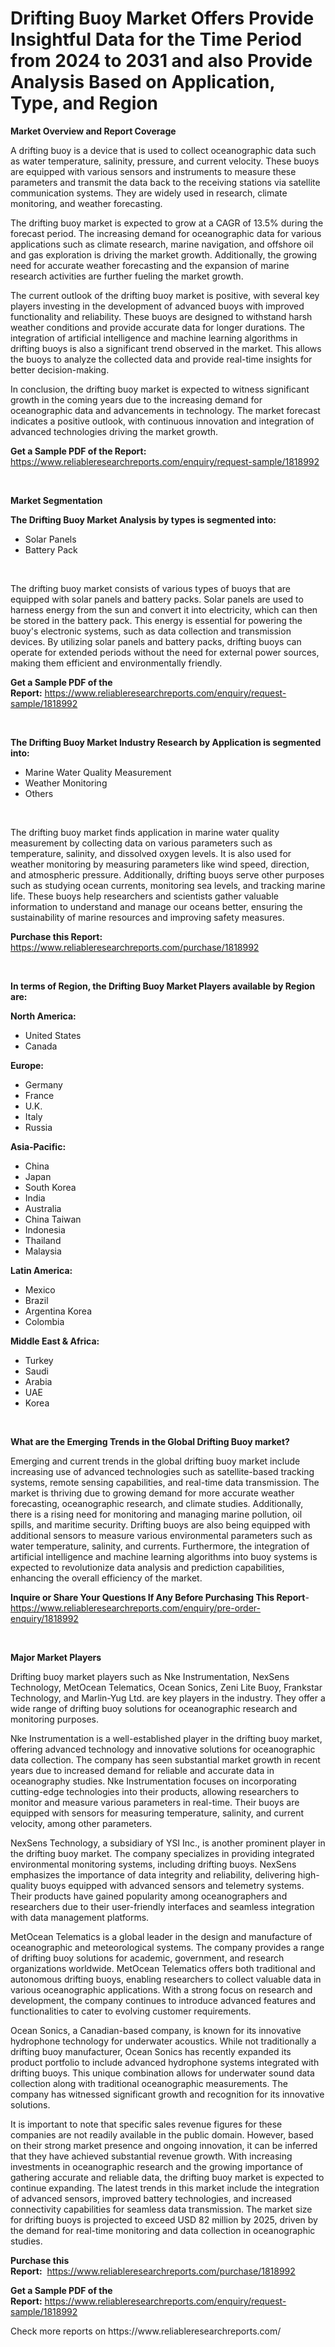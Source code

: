 <p><h1>Drifting Buoy Market Offers Provide Insightful Data for the Time Period from 2024 to 2031 and also Provide Analysis Based on Application, Type, and Region</h1></p><p><strong>Market Overview and Report Coverage</strong></p>
<p><p>A drifting buoy is a device that is used to collect oceanographic data such as water temperature, salinity, pressure, and current velocity. These buoys are equipped with various sensors and instruments to measure these parameters and transmit the data back to the receiving stations via satellite communication systems. They are widely used in research, climate monitoring, and weather forecasting.</p><p>The drifting buoy market is expected to grow at a CAGR of 13.5% during the forecast period. The increasing demand for oceanographic data for various applications such as climate research, marine navigation, and offshore oil and gas exploration is driving the market growth. Additionally, the growing need for accurate weather forecasting and the expansion of marine research activities are further fueling the market growth.</p><p>The current outlook of the drifting buoy market is positive, with several key players investing in the development of advanced buoys with improved functionality and reliability. These buoys are designed to withstand harsh weather conditions and provide accurate data for longer durations. The integration of artificial intelligence and machine learning algorithms in drifting buoys is also a significant trend observed in the market. This allows the buoys to analyze the collected data and provide real-time insights for better decision-making.</p><p>In conclusion, the drifting buoy market is expected to witness significant growth in the coming years due to the increasing demand for oceanographic data and advancements in technology. The market forecast indicates a positive outlook, with continuous innovation and integration of advanced technologies driving the market growth.</p></p>
<p><strong>Get a Sample PDF of the Report:</strong> <a href="https://www.reliableresearchreports.com/enquiry/request-sample/1818992">https://www.reliableresearchreports.com/enquiry/request-sample/1818992</a></p>
<p>&nbsp;</p>
<p><strong>Market Segmentation</strong></p>
<p><strong>The Drifting Buoy Market Analysis by types is segmented into:</strong></p>
<p><ul><li>Solar Panels</li><li>Battery Pack</li></ul></p>
<p>&nbsp;</p>
<p><p>The drifting buoy market consists of various types of buoys that are equipped with solar panels and battery packs. Solar panels are used to harness energy from the sun and convert it into electricity, which can then be stored in the battery pack. This energy is essential for powering the buoy's electronic systems, such as data collection and transmission devices. By utilizing solar panels and battery packs, drifting buoys can operate for extended periods without the need for external power sources, making them efficient and environmentally friendly.</p></p>
<p><strong>Get a Sample PDF of the Report:</strong>&nbsp;<a href="https://www.reliableresearchreports.com/enquiry/request-sample/1818992">https://www.reliableresearchreports.com/enquiry/request-sample/1818992</a></p>
<p>&nbsp;</p>
<p><strong>The Drifting Buoy Market Industry Research by Application is segmented into:</strong></p>
<p><ul><li>Marine Water Quality Measurement</li><li>Weather Monitoring</li><li>Others</li></ul></p>
<p>&nbsp;</p>
<p><p>The drifting buoy market finds application in marine water quality measurement by collecting data on various parameters such as temperature, salinity, and dissolved oxygen levels. It is also used for weather monitoring by measuring parameters like wind speed, direction, and atmospheric pressure. Additionally, drifting buoys serve other purposes such as studying ocean currents, monitoring sea levels, and tracking marine life. These buoys help researchers and scientists gather valuable information to understand and manage our oceans better, ensuring the sustainability of marine resources and improving safety measures.</p></p>
<p><strong>Purchase this Report:</strong>&nbsp; <a href="https://www.reliableresearchreports.com/purchase/1818992">https://www.reliableresearchreports.com/purchase/1818992</a></p>
<p>&nbsp;</p>
<p><strong>In terms of Region, the Drifting Buoy Market Players available by Region are:</strong></p>
<p>
    <p> <strong> North America: </strong>
        <ul>
            <li>United States</li>
            <li>Canada</li>
        </ul>
        </p> 
    <p> <strong> Europe: </strong>
        <ul>
            <li>Germany</li>
            <li>France</li>
            <li>U.K.</li>
            <li>Italy</li>
            <li>Russia</li>
        </ul>
        </p> 
    <p> <strong> Asia-Pacific: </strong>
        <ul>
            <li>China</li>
            <li>Japan</li>
            <li>South Korea</li>
            <li>India</li>
            <li>Australia</li>
            <li>China Taiwan</li>
            <li>Indonesia</li>
            <li>Thailand</li>
            <li>Malaysia</li>
        </ul>
        </p> 
    <p> <strong> Latin America: </strong>
        <ul>
            <li>Mexico</li>
            <li>Brazil</li>
            <li>Argentina Korea</li>
            <li>Colombia</li>
        </ul>
        </p> 
    <p> <strong> Middle East & Africa: </strong>
        <ul>
            <li>Turkey</li>
            <li>Saudi</li>
            <li>Arabia</li>
            <li>UAE</li>
            <li>Korea</li>
        </ul>
    </p>
    </p>
<p>&nbsp;</p>
<p><strong>What are the Emerging Trends in the Global Drifting Buoy market?</strong></p>
<p><p>Emerging and current trends in the global drifting buoy market include increasing use of advanced technologies such as satellite-based tracking systems, remote sensing capabilities, and real-time data transmission. The market is thriving due to growing demand for more accurate weather forecasting, oceanographic research, and climate studies. Additionally, there is a rising need for monitoring and managing marine pollution, oil spills, and maritime security. Drifting buoys are also being equipped with additional sensors to measure various environmental parameters such as water temperature, salinity, and currents. Furthermore, the integration of artificial intelligence and machine learning algorithms into buoy systems is expected to revolutionize data analysis and prediction capabilities, enhancing the overall efficiency of the market.</p></p>
<p><strong>Inquire or Share Your Questions If Any Before Purchasing This Report</strong>- <a href="https://www.reliableresearchreports.com/enquiry/pre-order-enquiry/1818992">https://www.reliableresearchreports.com/enquiry/pre-order-enquiry/1818992</a></p>
<p>&nbsp;</p>
<p><strong>Major Market Players</strong></p>
<p><p>Drifting buoy market players such as Nke Instrumentation, NexSens Technology, MetOcean Telematics, Ocean Sonics, Zeni Lite Buoy, Frankstar Technology, and Marlin-Yug Ltd. are key players in the industry. They offer a wide range of drifting buoy solutions for oceanographic research and monitoring purposes.</p><p>Nke Instrumentation is a well-established player in the drifting buoy market, offering advanced technology and innovative solutions for oceanographic data collection. The company has seen substantial market growth in recent years due to increased demand for reliable and accurate data in oceanography studies. Nke Instrumentation focuses on incorporating cutting-edge technologies into their products, allowing researchers to monitor and measure various parameters in real-time. Their buoys are equipped with sensors for measuring temperature, salinity, and current velocity, among other parameters.</p><p>NexSens Technology, a subsidiary of YSI Inc., is another prominent player in the drifting buoy market. The company specializes in providing integrated environmental monitoring systems, including drifting buoys. NexSens emphasizes the importance of data integrity and reliability, delivering high-quality buoys equipped with advanced sensors and telemetry systems. Their products have gained popularity among oceanographers and researchers due to their user-friendly interfaces and seamless integration with data management platforms.</p><p>MetOcean Telematics is a global leader in the design and manufacture of oceanographic and meteorological systems. The company provides a range of drifting buoy solutions for academic, government, and research organizations worldwide. MetOcean Telematics offers both traditional and autonomous drifting buoys, enabling researchers to collect valuable data in various oceanographic applications. With a strong focus on research and development, the company continues to introduce advanced features and functionalities to cater to evolving customer requirements.</p><p>Ocean Sonics, a Canadian-based company, is known for its innovative hydrophone technology for underwater acoustics. While not traditionally a drifting buoy manufacturer, Ocean Sonics has recently expanded its product portfolio to include advanced hydrophone systems integrated with drifting buoys. This unique combination allows for underwater sound data collection along with traditional oceanographic measurements. The company has witnessed significant growth and recognition for its innovative solutions.</p><p>It is important to note that specific sales revenue figures for these companies are not readily available in the public domain. However, based on their strong market presence and ongoing innovation, it can be inferred that they have achieved substantial revenue growth. With increasing investments in oceanographic research and the growing importance of gathering accurate and reliable data, the drifting buoy market is expected to continue expanding. The latest trends in this market include the integration of advanced sensors, improved battery technologies, and increased connectivity capabilities for seamless data transmission. The market size for drifting buoys is projected to exceed USD 82 million by 2025, driven by the demand for real-time monitoring and data collection in oceanographic studies.</p></p>
<p><strong>Purchase this Report:</strong>&nbsp;&nbsp;<a href="https://www.reliableresearchreports.com/purchase/1818992">https://www.reliableresearchreports.com/purchase/1818992</a></p>
<p></p>
<p><strong>Get a Sample PDF of the Report:</strong>&nbsp;<a href="https://www.reliableresearchreports.com/enquiry/request-sample/1818992">https://www.reliableresearchreports.com/enquiry/request-sample/1818992</a></p>
<p>Check more reports on https://www.reliableresearchreports.com/</p>